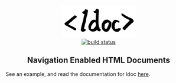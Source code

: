 <div align="center">
<img src="img/logo.png" width="200px"></img>
<br>
<a href="https://travis-ci.org/adambertrandberger/ldoc"><img alt="build status" src="https://travis-ci.org/adambertrandberger/ldoc.svg?branch=master"></img></a>
<h2>Navigation Enabled HTML Documents</h2>
</div>

See an example, and read the documentation for ldoc [here](https://adambertrandberger.github.io/ldoc/docs/).
